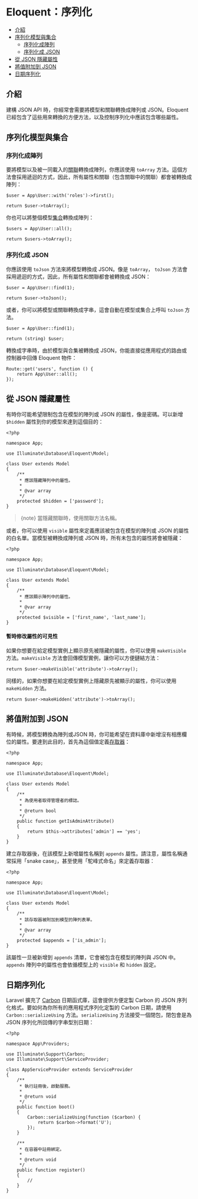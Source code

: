 # Eloquent：序列化

- [介紹](#introduction)
- [序列化模型與集合](#serializing-models-and-collections)
    - [序列化成陣列](#serializing-to-arrays)
    - [序列化成 JSON](#serializing-to-json)
- [從 JSON 隱藏屬性](#hiding-attributes-from-json)
- [將值附加到 JSON](#appending-values-to-json)
- [日期序列化](#date-serialization)

<a name="introduction"></a>
## 介紹

建構 JSON API 時，你經常會需要將模型和關聯轉換成陣列或 JSON。Eloquent 已經包含了這些用來轉換的方便方法，以及控制序列化中應該包含哪些屬性。

<a name="serializing-models-and-collections"></a>
## 序列化模型與集合

<a name="serializing-to-arrays"></a>
### 序列化成陣列

要將模型以及被一同載入的[關聯](/laravel_tw/docs/5.5/eloquent-relationships)轉換成陣列，你應該使用 `toArray` 方法。這個方法會採用遞迴的方式，因此，所有屬性和關聯（包含關聯中的關聯）都會被轉換成陣列：

    $user = App\User::with('roles')->first();

    return $user->toArray();

你也可以將整個模型[集合](/laravel_tw/docs/5.5/eloquent-collections)轉換成陣列：

    $users = App\User::all();

    return $users->toArray();

<a name="serializing-to-json"></a>
### 序列化成 JSON

你應該使用 `toJson` 方法來將模型轉換成 JSON。像是 `toArray`， `toJson` 方法會採用遞迴的方式，因此，所有屬性和關聯都會被轉換成 JSON：

    $user = App\User::find(1);

    return $user->toJson();

或者，你可以將模型或關聯轉換成字串，這會自動在模型或集合上呼叫 `toJson` 方法。

    $user = App\User::find(1);

    return (string) $user;

轉換成字串時，由於模型與合集被轉換成 JSON，你能直接從應用程式的路由或控制器中回傳 Eloquent 物件：

    Route::get('users', function () {
        return App\User::all();
    });

<a name="hiding-attributes-from-json"></a>
## 從 JSON 隱藏屬性

有時你可能希望限制包含在模型的陣列或 JSON 的屬性，像是密碼。可以新增 `$hidden` 屬性到你的模型來達到這個目的：

    <?php

    namespace App;

    use Illuminate\Database\Eloquent\Model;

    class User extends Model
    {
        /**
         * 應該隱藏陣列中的屬性。
         *
         * @var array
         */
        protected $hidden = ['password'];
    }

> {note} 當隱藏關聯時，使用關聯方法名稱。

或者，你可以使用 `visible` 屬性來定義應該被包含在模型的陣列或 JSON 的屬性的白名單。當模型被轉換成陣列或 JSON 時，所有未包含的屬性將會被隱藏：

    <?php

    namespace App;

    use Illuminate\Database\Eloquent\Model;

    class User extends Model
    {
        /**
         * 應該顯示陣列中的屬性。
         *
         * @var array
         */
        protected $visible = ['first_name', 'last_name'];
    }

#### 暫時修改屬性的可見性

如果你想要在給定模型實例上顯示原先被隱藏的屬性，你可以使用 `makeVisible` 方法。`makeVisible` 方法會回傳模型實例，讓你可以方便鏈結方法：

    return $user->makeVisible('attribute')->toArray();

同樣的，如果你想要在給定模型實例上隱藏原先被顯示的屬性，你可以使用 `makeHidden` 方法。

    return $user->makeHidden('attribute')->toArray();

<a name="appending-values-to-json"></a>
## 將值附加到 JSON

有時候，將模型轉換為陣列或JSON 時，你可能希望在資料庫中新增沒有相應欄位的屬性。要達到此目的，首先為這個值定義[存取器](/laravel_tw/docs/5.5/eloquent-mutators)：

    <?php

    namespace App;

    use Illuminate\Database\Eloquent\Model;

    class User extends Model
    {
        /**
         * 為使用者取得管理者的標誌。
         *
         * @return bool
         */
        public function getIsAdminAttribute()
        {
            return $this->attributes['admin'] == 'yes';
        }
    }

建立存取器後，在該模型上新增屬性名稱到 `appends` 屬性。請注意，屬性名稱通常採用「snake case」，甚至使用「駝峰式命名」來定義存取器：

    <?php

    namespace App;

    use Illuminate\Database\Eloquent\Model;

    class User extends Model
    {
        /**
         * 該存取器被附加到模型的陣列表單。
         *
         * @var array
         */
        protected $appends = ['is_admin'];
    }

該屬性一旦被新增到 `appends` 清單，它會被包含在模型的陣列與 JSON 中。`appends` 陣列中的屬性也會依循模型上的 `visible` 和 `hidden` 設定。

<a name="date-serialization"></a>
## 日期序列化

Laravel 擴充了 [Carbon](https://github.com/briannesbitt/Carbon) 日期函式庫，這會提供方便定製 Carbon 的 JSON 序列化格式。要如何為你所有的應用程式序列化定製的 Carbon 日期，請使用 `Carbon::serializeUsing` 方法。`serializeUsing` 方法接受一個閉包，閉包會是為 JSON 序列化所回傳的字串型別日期：

    <?php

    namespace App\Providers;

    use Illuminate\Support\Carbon;
    use Illuminate\Support\ServiceProvider;

    class AppServiceProvider extends ServiceProvider
    {
        /**
         * 執行註冊後，啟動服務。
         *
         * @return void
         */
        public function boot()
        {
            Carbon::serializeUsing(function ($carbon) {
                return $carbon->format('U');
            });
        }

        /**
         * 在容器中註冊綁定。
         *
         * @return void
         */
        public function register()
        {
            //
        }
    }
